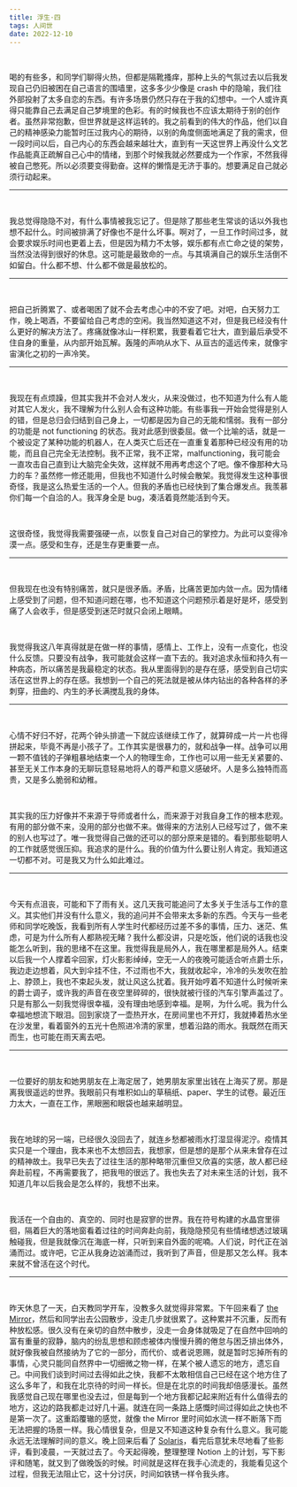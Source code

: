 ```yaml
---
title: 浮生·四
tags: 人间世
date: 2022-12-10
---
```




<br/>

喝的有些多，和同学们聊得火热，但都是隔靴搔痒，那种上头的气氛过去以后我发现自己仍旧被困在自己语言的围墙里，这多多少少像是 crash 中的隐喻，我们往外部投射了太多自恋的东西。有许多场景仍然只存在于我的幻想中。一个人或许真得只能靠自己去满足自己梦境里的色彩。有的时候我也不应该太期待于别的创作者。虽然非常抱歉，但世界就是这样运转的。我之前看到的伟大的作品，他们以自己的精神感染力能暂时压过我内心的期待，以别的角度侧面地满足了我的需求，但一段时间以后，自己内心的东西会越来越壮大，直到有一天这世界上再没什么文艺作品能真正疏解自己心中的情绪，到那个时候我就必然要成为一个作家，不然我得被自己憋死。所以必须要变得勤奋。这样的懒惰是无济于事的。想要满足自己就必须行动起来。

---

<br/>

我总觉得隐隐不对，有什么事情被我忘记了。但是除了那些老生常谈的话以外我也想不起什么。时间被排满了好像也不是什么坏事。啊对了，一旦工作时间过多，就会要求娱乐时间也更着上去，但是因为精力不太够，娱乐都有点亡命之徒的架势，当然没法得到很好的休息。这可能是最致命的一点。与其填满自己的娱乐生活倒不如留白。什么都不想、什么都不做是最放松的。

---

<br/>

把自己折腾累了、或者喝困了就不会去考虑心中的不安了吧。对吧，白天努力工作，晚上喝酒，不要留给自己考虑的空闲。我当然知道这不对，但是我已经没有什么更好的解决方法了。疼痛就像冰山一样积累，我要看着它壮大，直到最后承受不住自身的重量，从内部开始瓦解。轰隆的声响从水下、从亘古的遥远传来，就像宇宙演化之初的一声冷笑。

---

<br/>

我现在有点烦躁，但其实我并不会对人发火，从来没做过，也不知道为什么有人能对其它人发火，我不理解为什么别人会有这种功能。有些事我一开始会觉得是别人的错，但是总归会归结到自己身上，一切都是因为自己的无能和懦弱。我有一部分的功能是 not functioning 的状态。我对此感到很委屈。做一个比喻的话，就是一个被设定了某种功能的机器人，在人类灭亡后还在一直重复着那种已经没有用的功能，而且自己完全无法控制。我不正常，我不正常，malfunctioning，我可能会一直攻击自己直到让大脑完全失效，这样就不用再考虑这个了吧。像不像那种大马力的车？虽然修一修还能用，但我也不知道什么时候会散架。我觉得发生这种事很奇怪，我是这么热爱生活的一个人。但我的矛盾也已经快到了集合爆发点。我羡慕你们每一个自洽的人。我浑身全是 bug，凑活着竟然能活到今天。

<br/>

这很奇怪，我觉得我需要强硬一点，以恢复自己对自己的掌控力。为此可以变得冷漠一点。感受和生存，还是生存更重要一点。

---

<br/>

但我现在也没有特别痛苦，就只是很矛盾。矛盾，比痛苦更加内敛一点。因为情绪上感受到了问题，但不知道问题在哪，也不知道这个问题预示着是好是坏，感受到痛了人会收手，但是感受到迷茫时就只会闭上眼睛。

<br/>

我觉得我这八年真得就是在做一样的事情，感情上、工作上，没有一点变化，也没什么反馈。只要没有战争，我可能就会这样一直下去的。我对追求永恒和持久有一种病态，所以痛苦是我最稳定的状态。我从里面得到的是存在感，感受到自己切实活在这世界上的存在感。我想到一个自己的死法就是被从体内钻出的各种各样的矛刺穿，扭曲的、内生的矛长满搅乱我的身体。

---

<br/>

心情不好归不好，花两个钟头排遣一下就应该继续工作了，就算碎成一片一片也得拼起来，毕竟不再是小孩子了。工作其实是很暴力的，就和战争一样。战争可以用一颗不值钱的子弹粗暴地结束一个人的物理生命，工作也可以用一些无关紧要的、甚至无关工作本身的无聊玩意轻易地将人的尊严和意义感破坏。人是多么独特而高贵，又是多么脆弱和幼稚。

<br/>

其实我的压力好像并不来源于导师或者什么，而来源于对我自身工作的根本悲观。有用的部分做不来，没用的部分也做不来。做得来的方法别人已经写过了，做不来的别人也写过了。唯一我觉得自己做的还可以的部分原来是错的。看到那些聪明人的工作就感觉很压抑。我追求的是什么。我的价值为什么要让别人肯定。我知道这一切都不对。可是我又为什么如此难过。

---

<br/>

今天有点沮丧，可能和下了雨有关。这几天我可能追问了太多关于生活与工作的意义。其实他们并没有什么意义，我的追问并不会带来太多新的东西。今天与一些老师和同学吃晚饭，我看到所有人学生时代都经历过差不多的事情，压力、迷茫、焦虑，可是为什么所有人都熟视无睹？我什么都没讲，只是吃饭，他们说的话我也没能怎么听到，我的思绪不在这里。我觉得我是局外人，我在哪里都是局外人。结束以后我一个人撑着伞回家，灯火影影绰绰，空无一人的夜晚可能适合听点爵士乐，我边走边想着，风大到伞挂不住，不过雨也不大，我就收起伞，冷冷的头发吹在脸上、脖颈上，我也不束起头发，就让风这么扰着。我开始哼着不知道什么时候听来的爵士调子，或许我的声音在夜空里碎碎的，很快就被行径的汽车引擎声盖过了。只是有那么一刻我觉得很幸福，没有理由地感到幸福。是啊，为什么呢。我为什么幸福地想流下眼泪。回到家烧了一壶热开水，在房间里也不开灯，我就捧着热水坐在沙发里，看着窗外的五光十色照进冷清的家里，想着沿路的雨水。我既然在雨天而生，也可能在雨天离去吧。

---

<br/>

一位要好的朋友和她男朋友在上海定居了，她男朋友家里出钱在上海买了房。那是离我很遥远的世界。我眼前只有堆积如山的草稿纸、paper、学生的试卷。最近压力太大，一直在工作，黑眼圈和眼袋也越来越明显。

<br/>

我在地球的另一端，已经很久没回去了，就连乡愁都被雨水打湿显得泥泞。疫情其实只是一个理由，我本来也不太想回去，我想家，但是想的是那个从来未曾存在过的精神故土。我早已失去了过往生活的那种略带沉重但又欣喜的实感，故人都已经奔赴前程，不再需要我了，把我甩的很远了。我也失去了对未来生活的计划，我不知道几年以后我会是怎么样的，我想不出来。

<br/>

我活在一个自由的、真空的、同时也是寂寥的世界。我在符号构建的水晶宫里徘徊，隔着巨大的落地窗看着过往的时间奔赴向前，我隐隐预见有些情绪想透过玻璃触碰我，但是我就像沉在海底一样，只听到来自外面的呢喃。人们说，时代正在汹涌而过。或许吧，它正从我身边汹涌而过，我听到了声音，但是那又怎么样。我本来就不曾活在这个时代。

---

<br/>

昨天休息了一天，白天教同学开车，没教多久就觉得非常累。下午回来看了 [the Mirror](https://tianxianzi.me/2022/12/10/the_mirrow/)，然后和同学出去公园散步，没走几步就很累了。这种累并不沉重，反而有种放松感。很久没有在亲切的自然中散步，没走一会身体就吸足了在自然中回响的富有重量的寂静，脑内的纷乱思想和顾虑被体内慢慢升腾的倦怠与困乏排出体外，就好像我被自然接纳为了它的一部分，而代价、或者说恩赐，就是暂时忘掉所有的事情，心灵只能同自然界中一切细微之物一样，在某个被人遗忘的地方，遗忘自己。中间我们谈到时间过去得如此之快，我都不太敢相信自己已经在这个地方住了这么多年了，和我在北京待的时间一样长。但是在北京的时间我却倍感漫长。虽然我感觉自己现在哪里也没去过，但是每到一个地方我都记起来附近有什么值得去的地方，这边的路我都走过好几十遍。就连在同一条路上感慨时间过得如此之快也不是第一次了。这重蹈覆辙的感觉，就像 the Mirror 里时间如水流一样不断落下而无法把握的场景一样。我心情很复杂，但是又不知道这种复杂有什么意义。我可能永远无法理解时间的意义。晚上回来后看了 [Solaris](https://tianxianzi.me/2022/12/10/solaris/)，看完后意犹未尽地看了些影评，看到凌晨，一天就过去了。今天起得晚，整理整理 Notion 上的计划，写下影评和随笔，就又到了做晚饭的时候。时间就是这样在我手心流走的，我能看见这个过程，但我无法阻止它，这十分讨厌，时间如铁锈一样令我头疼。
